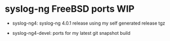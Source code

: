 # syslog-ng FreeBSD ports WIP

* syslog-ng4: syslog-ng 4.0.1 release using my self generated release tgz

* syslog-ng4-devel: ports for my latest git snapshot build

